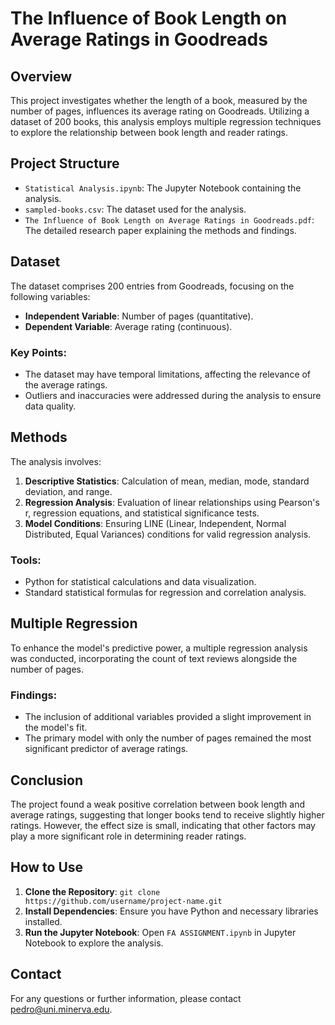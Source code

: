 # The Influence of Book Length on Average Ratings in Goodreads

## Overview

This project investigates whether the length of a book, measured by the number of pages, influences its average rating on Goodreads. Utilizing a dataset of 200 books, this analysis employs multiple regression techniques to explore the relationship between book length and reader ratings.

## Project Structure

- `Statistical Analysis.ipynb`: The Jupyter Notebook containing the analysis.
- `sampled-books.csv`: The dataset used for the analysis.
- `The Influence of Book Length on Average Ratings in Goodreads.pdf`: The detailed research paper explaining the methods and findings.

## Dataset

The dataset comprises 200 entries from Goodreads, focusing on the following variables:
- **Independent Variable**: Number of pages (quantitative).
- **Dependent Variable**: Average rating (continuous).

### Key Points:
- The dataset may have temporal limitations, affecting the relevance of the average ratings.
- Outliers and inaccuracies were addressed during the analysis to ensure data quality.

## Methods

The analysis involves:
1. **Descriptive Statistics**: Calculation of mean, median, mode, standard deviation, and range.
2. **Regression Analysis**: Evaluation of linear relationships using Pearson's r, regression equations, and statistical significance tests.
3. **Model Conditions**: Ensuring LINE (Linear, Independent, Normal Distributed, Equal Variances) conditions for valid regression analysis.

### Tools:
- Python for statistical calculations and data visualization.
- Standard statistical formulas for regression and correlation analysis.

## Multiple Regression

To enhance the model's predictive power, a multiple regression analysis was conducted, incorporating the count of text reviews alongside the number of pages.

### Findings:
- The inclusion of additional variables provided a slight improvement in the model's fit.
- The primary model with only the number of pages remained the most significant predictor of average ratings.

## Conclusion

The project found a weak positive correlation between book length and average ratings, suggesting that longer books tend to receive slightly higher ratings. However, the effect size is small, indicating that other factors may play a more significant role in determining reader ratings.

## How to Use
1. **Clone the Repository**: `git clone https://github.com/username/project-name.git`
2. **Install Dependencies**: Ensure you have Python and necessary libraries installed.
3. **Run the Jupyter Notebook**: Open `FA ASSIGNMENT.ipynb` in Jupyter Notebook to explore the analysis.

## Contact

For any questions or further information, please contact pedro@uni.minerva.edu.
